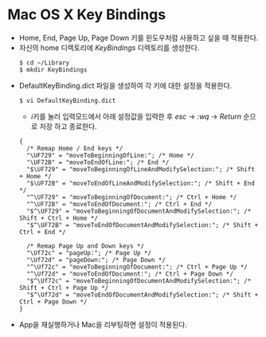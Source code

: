 # Mac OS X Key Bindings
  - Home, End, Page Up, Page Down 키를 윈도우처럼 사용하고 싶을 때 적용한다.
  - 자신의 home 디렉토리에 *KeyBindings* 디렉토리를 생성한다.
    ```
    $ cd ~/Library
    $ mkdir KeyBindings
    ```
  - DefaultKeyBinding.dict 파일을 생성하여 각 키에 대한 설정을 적용한다.
    ```
    $ vi DefaultKeyBinding.dict
    ```
    - *i*키를 눌러 입력모드에서 아래 설정값을 입력한 후 *esc* -> *:wq* -> *Return* 순으로 저장 하고 종료한다.
    ```
    {
      /* Remap Home / End keys */
      "\UF729" = "moveToBeginningOfLine:"; /* Home */
      "\UF72B" = "moveToEndOfLine:"; /* End */
      "$\UF729" = "moveToBeginningOfLineAndModifySelection:"; /* Shift + Home */
      "$\UF72B" = "moveToEndOfLineAndModifySelection:"; /* Shift + End */
      "^\UF729" = "moveToBeginningOfDocument:"; /* Ctrl + Home */
      "^\UF72B" = "moveToEndOfDocument:"; /* Ctrl + End */
      "$^\UF729" = "moveToBeginningOfDocumentAndModifySelection:"; /* Shift + Ctrl + Home */
      "$^\UF72B" = "moveToEndOfDocumentAndModifySelection:"; /* Shift + Ctrl + End */
    
      /* Remap Page Up and Down keys */
      "\Uf72c" = "pageUp:"; /* Page Up */
      "\Uf72d" = "pageDown:"; /* Page Down */
      "^\Uf72c" = "moveToBeginningOfDocument:"; /* Ctrl + Page Up */
      "^\Uf72d" = "moveToEndOfDocument:"; /* Ctrl + Page Down */
      "$^\Uf72c" = "moveToBeginningOfDocumentAndModifySelection:"; /* Shift + Ctrl + Page Up */
      "$^\Uf72d" = "moveToEndOfDocumentAndModifySelection:"; /* Shift + Ctrl + Page Down */
    }
    ```
  - App을 재실행하거나 Mac을 리부팅하면 설정이 적용된다.
